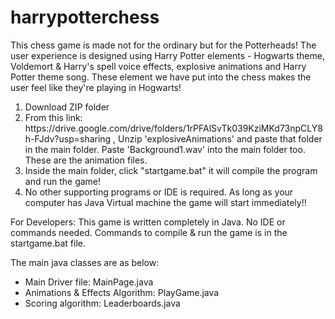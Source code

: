 # harrypotterchess
This chess game is made not for the ordinary but for the Potterheads! The user experience is designed using Harry Potter elements - Hogwarts theme, Voldemort & Harry's spell voice effects, explosive animations and Harry Potter theme song. These element we have put into the chess makes the user feel like they're playing in Hogwarts!

<ol>
  <li>Download ZIP folder</li>
  <li>From this link: https://drive.google.com/drive/folders/1rPFAlSvTk039KziMKd73npCLY8h-FJdv?usp=sharing , Unzip 'explosiveAnimations' and paste that folder in the main folder. Paste 'Background1.wav' into the main folder too. These are the animation files.</li>
  <li>Inside the main folder, click "startgame.bat" it will compile the program and run the game!</li>
  <li>No other supporting programs or IDE is required. As long as your computer has Java Virtual machine the game will start immediately!!</li>
 </ol>
 
For Developers:
This game is written completely in Java. No IDE or commands needed. Commands to compile & run the game is in the startgame.bat file. 

The main java classes are as below:
<ul>
<li>Main Driver file: MainPage.java </li>
<li>Animations & Effects Algorithm: PlayGame.java</li>
<li>Scoring algorithm: Leaderboards.java</li>
</ul>





